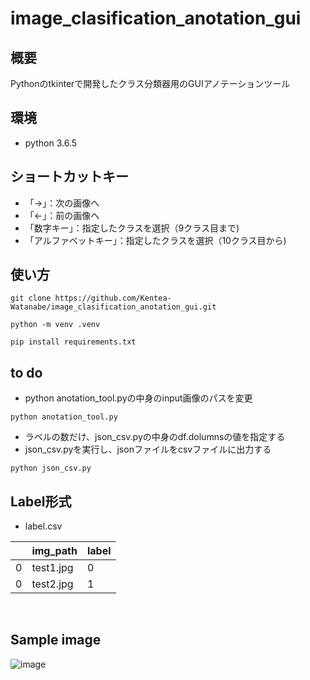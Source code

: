 # image_clasification_anotation_gui

## 概要
Pythonのtkinterで開発したクラス分類器用のGUIアノテーションツール

## 環境
* python 3.6.5

## ショートカットキー
* 「→」：次の画像へ
* 「←」：前の画像へ
* 「数字キー」：指定したクラスを選択（9クラス目まで)
* 「アルファベットキー」：指定したクラスを選択（10クラス目から)

## 使い方
```
git clone https://github.com/Kentea-Watanabe/image_clasification_anotation_gui.git
```

```
python -m venv .venv
```

```
pip install requirements.txt
```

##  to do 
* python anotation_tool.pyの中身のinput画像のパスを変更

```
python anotation_tool.py
```

* ラベルの数だけ、json_csv.pyの中身のdf.dolumnsの値を指定する<br>
* json_csv.pyを実行し、jsonファイルをcsvファイルに出力する<br>
```
python json_csv.py
```

## Label形式
* label.csv

|    |  img_path  |  label  |
| ---- | ---- | ---- |
|  0  |  test1.jpg  | 0 |
|  0  |  test2.jpg  | 1 |

<br>

##  Sample image
![image](https://user-images.githubusercontent.com/87839643/184858357-3339a9a0-9343-4965-ad82-5b493bf0d390.png)
